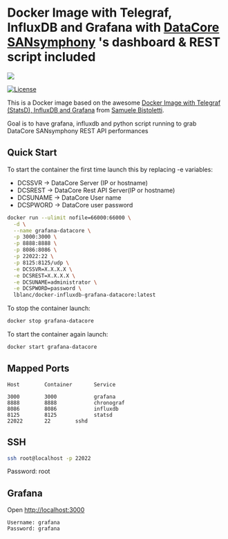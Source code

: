 # Docker Image with Telegraf, InfluxDB and Grafana with [DataCore SANsymphony](http://www.datacore.com) 's dashboard & REST script included


[![](https://dockerbuildbadges.quelltext.eu/status.svg?organization=lblanc&repository=docker-influxdb-grafana-datacore)](https://hub.docker.com/r/lblanc/docker-influxdb-grafana-datacore/builds/)

[![License](http://img.shields.io/:license-mit-blue.svg)](http://octopress.mit-license.org)



This is a Docker image based on the awesome [Docker Image with Telegraf (StatsD), InfluxDB and Grafana](https://github.com/samuelebistoletti/docker-statsd-influxdb-grafana) from [Samuele Bistoletti](https://github.com/samuelebistoletti).

Goal is to have grafana, influxdb and python script running to grab DataCore SANsymphony REST API performances


## Quick Start

To start the container the first time launch this by replacing -e variables:
* DCSSVR ->  DataCore Server (IP or hostname)
* DCSREST -> DataCore Rest API Server(IP or hostname)
* DCSUNAME -> DataCore User name
* DCSPWORD -> DataCore user password

```sh
docker run --ulimit nofile=66000:66000 \
  -d \
  --name grafana-datacore \
  -p 3000:3000 \
  -p 8888:8888 \
  -p 8086:8086 \
  -p 22022:22 \
  -p 8125:8125/udp \
  -e DCSSVR=X.X.X.X \
  -e DCSREST=X.X.X.X \
  -e DCSUNAME=administrator \
  -e DCSPWORD=password \
  lblanc/docker-influxdb-grafana-datacore:latest
```



To stop the container launch:
```sh
docker stop grafana-datacore
```


To start the container again launch:
```sh
docker start grafana-datacore
```

## Mapped Ports

```
Host		Container		Service

3000		3000			grafana
8888		8888			chronograf
8086		8086			influxdb
8125		8125			statsd
22022		22        sshd
```


## SSH

```sh
ssh root@localhost -p 22022
```
Password: root


## Grafana

Open <http://localhost:3000>

```
Username: grafana
Password: grafana
```
